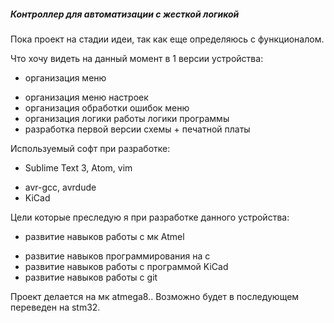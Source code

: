 ##### Контроллер для автоматизации с жесткой логикой

Пока проект на стадии идеи, так как еще определяюсь с функционалом.

Что хочу видеть на данный момент в 1 версии устройства:
-  организация меню
+  организация меню настроек
+  организация обработки ошибок меню
+  организация логики работы логики программы
+  разработка первой версии схемы + печатной платы

Используемый софт при разработке:
-  Sublime Text 3, Atom, vim
+  avr-gcc, avrdude
+  KiCad

Цели которые преследую я при разработке данного устройства:
-  развитие навыков работы с мк Atmel
+  развитие навыков программирования на с
+  развитие навыков работы с программой KiCad
+  развитие навыков работы с git

Проект делается на мк atmega8.. Возможно будет в последующем переведен на stm32.
